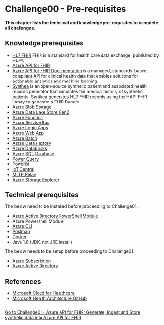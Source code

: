 # Challenge00 - Pre-requisites

#### This chapter lists the technical and knowledge pre-requisites to complete all challenges.

## Knowledge prerequisites
* [HL7 FHIR](https://hl7.org/fhir/) FHIR is a standard for health care data exchange, published by HL7®.
* [Azure API for FHIR](https://azure.microsoft.com/en-us/services/azure-api-for-fhir/)
* [Azure API for FHIR Documentation](https://docs.microsoft.com/en-us/azure/healthcare-apis/) is a managed, standards-based, compliant API for clinical health data that enables solutions for actionable analytics and machine learning.
* [Synthea](https://github.com/synthetichealth/synthea) is an open-source synthetic patient and associated health records generator that simulates the medical history of synthetic patients. Synthea generates HL7 FHIR records using the HAPI FHIR library to generate a FHIR Bundle
* [Azure Blob Storage](https://docs.microsoft.com/en-us/azure/storage/blobs/storage-blobs-introduction)
* [Azure Data Lake Store Gen2](https://docs.microsoft.com/en-us/azure/storage/blobs/data-lake-storage-introduction)
* [Azure Function](https://docs.microsoft.com/en-us/azure/azure-functions/)
* [Azure Service Bus](https://docs.microsoft.com/en-us/azure/service-bus-messaging/service-bus-messaging-overview)
* [Azure Logic Apps](https://docs.microsoft.com/en-us/azure/logic-apps/)
* [Azure Web App](https://docs.microsoft.com/en-us/azure/app-service/)
* [Azure Batch](https://docs.microsoft.com/en-us/azure/batch/)
* [Azure Data Factory](https://docs.microsoft.com/en-us/azure/data-factory/introduction)
* [Azure Databricks](https://docs.microsoft.com/en-us/azure/databricks/scenarios/what-is-azure-databricks)
* [Azure SQL Database](https://docs.microsoft.com/en-us/azure/azure-sql/)
* [Power Query](https://docs.microsoft.com/en-us/power-query/power-query-what-is-power-query)
* [PowerBI](https://docs.microsoft.com/en-us/power-bi/fundamentals/power-bi-overview)
* [IoT Central](https://docs.microsoft.com/en-us/azure/iot-central/healthcare/concept-continuous-patient-monitoring-architecture)
* [MLLP Relay](https://hapifhir.github.io/hapi-hl7v2/hapi-hl7overhttp/specification.html)
* [Azure Storage Explorer](https://azure.microsoft.com/en-us/features/storage-explorer/)

## Technical prerequisites
The below need to be installed before proceeding to Challenge01.
* [Azure Active Directory PowerShell Module](https://docs.microsoft.com/en-us/powershell/azure/active-directory/install-adv2?view=azureadps-2.0)
* [Azure Powershell Module](https://docs.microsoft.com/en-us/powershell/azure/install-az-ps?view=azps-4.5.0)
* [Azure CLI](https://docs.microsoft.com/en-us/cli/azure/install-azure-cli-windows?view=azure-cli-latest&tabs=azure-cli)
* [Postman](https://www.postman.com/downloads/)
* [Docker](https://www.docker.com/)
* Java 1.8 (JDK, not JRE install)

The below needs to be setup before proceeding to Challenge01.
* [Azure Subscription](https://azure.microsoft.com/en-us/free/)
* [Azure Active Directory](https://docs.microsoft.com/en-us/azure/active-directory/)



## References
* [Microsoft Cloud for Healthcare](https://www.microsoft.com/en-us/industry/health/microsoft-cloud-for-healthcare)
* [Microsoft Health Architecture GitHub](https://github.com/microsoft/health-architectures)

***

[Go to Challenge01 - Azure API for FHIR: Generate, Ingest and Store synthetic data into Azure API for FHIR](../Challenge01-AzureAPIforFHIR/ReadMe.md)
